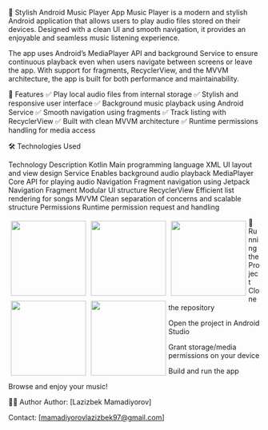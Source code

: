 🎵 Stylish Android Music Player App
Music Player is a modern and stylish Android application that allows users to play audio files stored on their devices. Designed with a clean UI and smooth navigation, it provides an enjoyable and seamless music listening experience.

The app uses Android’s MediaPlayer API and background Service to ensure continuous playback even when users navigate between screens or leave the app. With support for fragments, RecyclerView, and the MVVM architecture, the app is built for both performance and maintainability.

📌 Features
✅ Play local audio files from internal storage
✅ Stylish and responsive user interface
✅ Background music playback using Android Service
✅ Smooth navigation using fragments
✅ Track listing with RecyclerView
✅ Built with clean MVVM architecture
✅ Runtime permissions handling for media access

🛠 Technologies Used

Technology	Description
Kotlin	Main programming language
XML	UI layout and view design
Service	Enables background audio playback
MediaPlayer	Core API for playing audio
Navigation	Fragment navigation using Jetpack Navigation
Fragment	Modular UI structure
RecyclerView	Efficient list rendering for songs
MVVM	Clean separation of concerns and scalable structure
Permissions	Runtime permission request and handling

<p>
  <img src="https://github.com/user-attachments/assets/9feb11b4-01b0-4b49-aca0-3e2df1d0417a" width="150" style="margin: 5px; float: left;" />
  <img src="https://github.com/user-attachments/assets/f8174c3e-debf-4d78-bfc2-0df7f34a2fff" width="150" style="margin: 5px; float: left;" />
  <img src="https://github.com/user-attachments/assets/9bfb8630-cf2a-4e1d-afc3-0eaeea22a539" width="150" style="margin: 5px; float: left;" />
  <img src="https://github.com/user-attachments/assets/78fda22d-1b24-4bc6-97c4-8caecaf0b377" width="150" style="margin: 5px; float: left;" />
  <img src="https://github.com/user-attachments/assets/c6be4bb5-97d3-438d-bcc6-be2003f7ad85" width="150" style="margin: 5px; float: left;" />
</p>

🚀 Running the Project
Clone the repository

Open the project in Android Studio

Grant storage/media permissions on your device

Build and run the app

Browse and enjoy your music!

👨‍💻 Author
Author: [Lazizbek Mamadiyorov]

Contact: [mamadiyorovlazizbek97@gmail.com]
